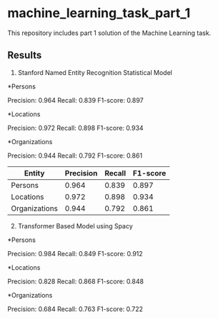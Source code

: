 # machine_learning_task_part_1
This repository includes part 1 solution of the Machine Learning task.

## Results

1. Stanford Named Entity Recognition Statistical Model

*Persons

Precision: 0.964 	 Recall: 0.839 	 F1-score: 0.897


*Locations

Precision: 0.972 	 Recall: 0.898 	 F1-score: 0.934


*Organizations

Precision: 0.944 	 Recall: 0.792 	 F1-score: 0.861

Entity | Precision | Recall | F1-score
 ------------ | ------------- | ------------ | ------------- 
Persons | 0.964 | 0.839 | 0.897 
Locations | 0.972 | 0.898 | 0.934
Organizations | 0.944 | 0.792 | 0.861

2. Transformer Based Model using Spacy

*Persons

Precision: 0.984 	 Recall: 0.849 	 F1-score: 0.912


*Locations

Precision: 0.828 	 Recall: 0.868 	 F1-score: 0.848


*Organizations
                    
Precision: 0.684 	 Recall: 0.763 	 F1-score: 0.722